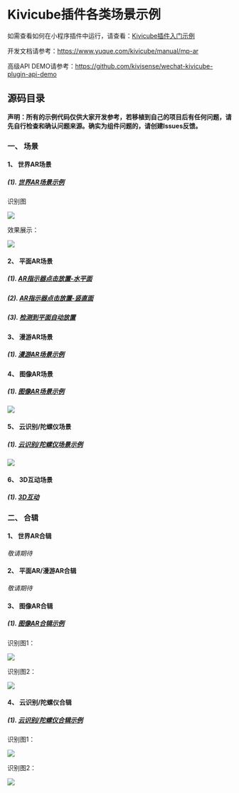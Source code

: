 # Kivicube插件各类场景示例

如需查看如何在小程序插件中运行，请查看：[Kivicube插件入门示例](./quick-start.md)

开发文档请参考：https://www.yuque.com/kivicube/manual/mp-ar

高级API DEMO请参考：https://github.com/kivisense/wechat-kivicube-plugin-api-demo

## 源码目录

**声明：所有的示例代码仅供大家开发参考，若移植到自己的项目后有任何问题，请先自行检查和确认问题来源。确实为组件问题的，请创建Issues反馈。**

### 一、 场景

#### 1、 世界AR场景

##### (1). [世界AR场景示例](./pages/scene/world/)

识别图

![](./assets/scene/world/Kivisense-Wall.jpg)

效果展示：

![](./assets/scene/world/World-AR2.gif)

#### 2、 平面AR场景

##### (1). [AR指示器点击放置-水平面](./pages/scene/plane/horizontal/)

##### (2). [AR指示器点击放置-竖直面](./pages/scene/plane/vertical/)

##### (3). [检测到平面自动放置](./pages/scene/plane/auto-place/)

#### 3、 漫游AR场景

##### (1). [漫游AR场景示例](./pages/scene/roam/)

#### 4、 图像AR场景

##### (1). [图像AR场景示例](./pages/scene/image-ar/)

![](./assets/scene/image-ar/image.png)

#### 5、 云识别/陀螺仪场景

##### (1). [云识别/陀螺仪场景示例](./pages/scene/cloudar/)

![](./assets/scene/cloudar/image.png)

#### 6、 3D互动场景

##### (1). [3D互动](./pages/scene/index/)

### 二、 合辑

#### 1、 世界AR合辑

*敬请期待*

#### 2、 平面AR/漫游AR合辑

*敬请期待*

#### 3、 图像AR合辑

##### (1). [图像AR合辑示例](./pages/collection/image-ar/)

识别图1：

![](./assets/collection/cloudar/img1.png)

识别图2：

![](./assets/collection/cloudar/img2.png)

#### 4、 云识别/陀螺仪合辑

##### (1). [云识别/陀螺仪合辑示例](./pages/collection/cloudar/)

识别图1：

![](./assets/collection/cloudar/img1.png)

识别图2：

![](./assets/collection/cloudar/img2.png)
